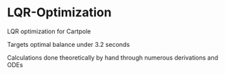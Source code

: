 # LQR-Optimization
LQR optimization for Cartpole


Targets optimal balance under 3.2 seconds

Calculations done theoretically by hand through numerous derivations and ODEs
